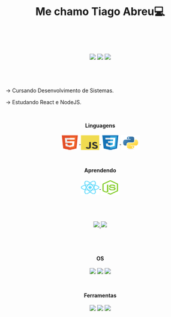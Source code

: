 <h1 align='center'>
Me chamo Tiago Abreu💻<br/><br/>
</h1>
<br/>
<p align='center'>
  <a href="https://www.linkedin.com/in/tiago-narcelha-abreu-0501411a2/"><img src="https://img.shields.io/badge/LinkedIn-0077B5?style=for-the-badge&logo=linkedin&logoColor=white"></a>
  <a href="https://www.instagram.com/abreutiago16/"><img src="https://img.shields.io/badge/Instagram-E4405F?style=for-the-badge&logo=instagram&logoColor=white"/></a>
  <a href="https://codepen.io/tiagoaabreu"><img src="https://img.shields.io/badge/Codepen-000000?style=for-the-badge&logo=codepen&logoColor=white"></a>
</p>

#

<br/>
<p>→ Cursando Desenvolvimento de Sistemas.</p>
<p>→ Estudando React e NodeJS.</p>
<br/>
<p align='center'>
  <b>Linguagens</b><br/><br/>
  <a href="https://github.com/tiagoaabreu"><img align="center" alt="HTML" height="40" width="50" src="https://raw.githubusercontent.com/devicons/devicon/master/icons/html5/html5-original.svg"/>
    <img align="center" alt="JavaScript" height="40" width="50" src="https://raw.githubusercontent.com/devicons/devicon/master/icons/javascript/javascript-original.svg"/>
    <img align="center" alt="CSS" height="40" width="50" src="https://raw.githubusercontent.com/devicons/devicon/master/icons/css3/css3-original.svg"/>
  <img align="center" alt="Python" height="40" width="50" src="https://raw.githubusercontent.com/devicons/devicon/master/icons/python/python-original.svg"/></a>
</p>
<br/>
<p align='center'>
  <b>Aprendendo</b><br/><br/>
  <a href="https://github.com/tiagoaabreu"><img align="center" alt="React" height="40" width="50" src="https://raw.githubusercontent.com/devicons/devicon/master/icons/react/react-original.svg"/>
  <img align="center" alt="NodeJS" height="40" width="50" src="https://raw.githubusercontent.com/devicons/devicon/master/icons/nodejs/nodejs-original.svg"/></a>
</p>

#

<br/>
<p align='center'>
  <a href="https://github.com/tiagoaabreu">
  <img src="https://github-readme-stats.vercel.app/api?username=tiagoaabreu&show_icons=true&theme=prussian">
  <img height="128em" src="https://github-readme-stats.vercel.app/api/top-langs/?username=tiagoaabreu&layout=compact&langs_count=8&theme=prussian"></a>
</p>

#

<br/>
<p align='center'>
  <b>OS</b><br/><br/>
  <a href="https://www.microsoft.com/pt-br/windows/"><img src="https://img.shields.io/badge/Windows-0078D6?style=for-the-badge&logo=windows&logoColor=white"/></a>
  <a href="https://pop.system76.com/"><img src="https://img.shields.io/badge/Pop!_OS-48B9C7?style=for-the-badge&logo=Pop!_OS&logoColor=white"/></a>
  <a href="https://linuxmint.com/"><img src="https://img.shields.io/badge/Linux_Mint-87CF3E?style=for-the-badge&logo=linux-mint&logoColor=white"/></a>
</p>
<br/>
<p align='center'>
  <b>Ferramentas</b><br/><br/>
  <a href="https://code.visualstudio.com/"><img src="https://img.shields.io/badge/VS_Code-0078D4?style=for-the-badge&logo=visual%20studio%20code&logoColor=white"></a>
  <a href="https://www.yoyogames.com/pt-BR/gamemaker"><img src="https://img.shields.io/badge/GameMaker_Studio_2-656970.svg?style=for-the-badge&logo=data%3Aimage%2Fpng%3Bbase64%2CiVBORw0KGgoAAAANSUhEUgAAAA4AAAAOCAMAAAAolt3jAAAAZlBMVEX%2F%2F%2F%2F%2F%2F%2F%2F%2F%2F%2F%2F%2F%2F%2F%2F%2F%2F%2F%2F%2F%2F%2F%2F%2F%2F%2F%2F%2F%2F%2F%2F%2F%2F%2F%2F%2F%2F%2F%2F%2F%2F%2F%2F%2F%2F%2F%2F%2F%2F%2F%2F%2F%2F%2F%2F%2F%2F%2F%2F%2F%2F%2F%2F%2F%2F%2F%2F%2F%2F%2F%2F%2F%2F%2F%2F%2F%2F%2F%2F%2F%2F%2F%2F%2F%2F%2F%2F%2F%2F%2F%2F%2F%2F%2F%2F%2F%2F%2F%2F%2F%2F%2F%2F%2F%2F%2F%2F%2F%2F%2F%2F%2F%2F%2F%2F%2F%2F%2F%2F%2F%2F%2F%2F%2F%2F%2F%2F%2F%2F%2F%2F%2F%2F%2F%2BrG8stAAAAIXRSTlMABg0OFBkfcn1%2Bf4CBgoOFhoeIiouWmNDa5ebp8PX2%2B%2F6o6Vq%2BAAAAY0lEQVR42k2OWQ6AIAwFn%2BIOioobrnD%2FS4o0EeanmQxNAdErRFTWtsFq6%2BiiZozz0CSnTjYBwo0RkF8DWDLf51Ni9K%2FYdq0Fy3KAfzk97M7goK1F%2F4rGH9Kk1OlboQtEDIrmC%2BU3CVxTr%2FRMAAAAAElFTkSuQmCC"/></a>
  <a href="https://git-scm.com/"><img src="https://img.shields.io/badge/Git-F05032?style=for-the-badge&logo=git&logoColor=white"/></a>
</p>

